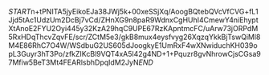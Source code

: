$START$n+tPNITA5jyEikoEJa38JWj5k+00xeSSjXq/AoogBQtebQVcVfCVG+fL1Jjd5tAc1UdzUm2DcBj7vCd/ZHnXG9n8paR9WdnxCgHUhI4CmewY4niEhyptXtAnoE2FYU2Oyi445y32KzA29hqC9UPE67RzKApntmcFC/uArw73jORPdM5RxHDqThcvZqvFE/scr/ZCtM5e3/gkB8mux4eysfvyg26XqzqYkkBjTswQiMl8M4E86RhC7O4W/WSdbuG2US605dJoogkyE1UmRxF4wXNwiduchKH039opL3Guyr3hT3Po/zfkZIKcBl9VQT4xA5l42g4ND+1+Pquzr8gvNhrowCjsCGsa97Mfiw5BeT3Mt4FEARlsbhDpqIdM2JyN$END$